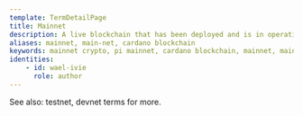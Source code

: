 ```yaml
---
template: TermDetailPage
title: Mainnet
description: A live blockchain that has been deployed and is in operation.
aliases: mainnet, main-net, cardano blockchain
keywords: mainnet crypto, pi mainnet, cardano blockchain, mainnet, main-net, testnet, mainnet meaning
identities: 
    - id: wael-ivie
      role: author
---
```


See also: testnet, devnet terms for more.
